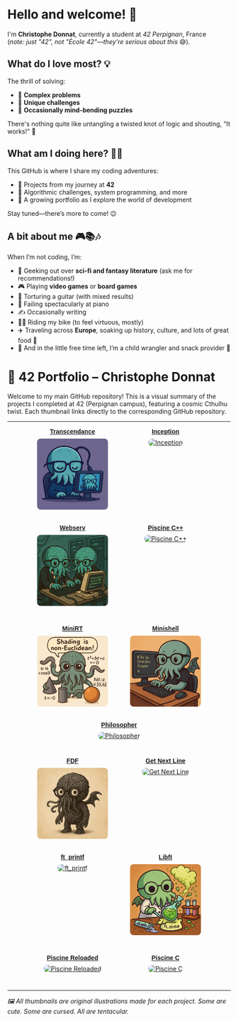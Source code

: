 # Hello and welcome! 👋  

I'm **Christophe Donnat**, currently a student at *42 Perpignan*, France  
(*note: just "42", not "École 42"—they're serious about this* 😅).  


## What do I love most? 💡  
The thrill of solving:  
- 🔗 **Complex problems**  
- 🎲 **Unique challenges**  
- 🤯 **Occasionally mind-bending puzzles**  

There's nothing quite like untangling a twisted knot of logic and shouting, "It works!" 🙌  


## What am I doing here? 🧑‍💻  
This GitHub is where I share my coding adventures:  
- 🌱 Projects from my journey at **42**  
- 🧩 Algorithmic challenges, system programming, and more  
- 🚀 A growing portfolio as I explore the world of development  

Stay tuned—there’s more to come! 😉  


## A bit about me 🎮📚🎶  
When I’m not coding, I’m:  
- 📖 Geeking out over **sci-fi and fantasy literature** (ask me for recommendations!)  
- 🎮 Playing **video games** or **board games**  
- 🎸 Torturing a guitar (with mixed results)  
- 🎹 Failing spectacularly at piano  
- ✍️ Occasionally writing  
- 🚴‍♂️ Riding my bike (to feel virtuous, mostly)
- ✈️ Traveling across **Europe**, soaking up history, culture, and lots of great food 🍝 
- 👶 And in the little free time left, I’m a child wrangler and snack provider 🍪


<h1>🐙 42 Portfolio – Christophe Donnat</h1>

<p>
Welcome to my main GitHub repository!  
This is a visual summary of the projects I completed at 42 (Perpignan campus), featuring a cosmic Cthulhu twist.  
Each thumbnail links directly to the corresponding GitHub repository.
</p>

<hr/>

<style>
  .project-row {
    display: flex;
    justify-content: center;
    flex-wrap: wrap;
    gap: 30px;
    margin-bottom: 40px;
  }
  .project {
    text-align: center;
    width: 180px;
  }
  .project img {
    width: 100%;
    max-width: 160px;
    border-radius: 8px;
    transition: transform 0.2s ease;
  }
  .project img:hover {
    transform: scale(1.05);
  }
  .project-title {
    margin-bottom: 8px;
    font-weight: bold;
    font-family: sans-serif;
  }
</style>

<div class="project-row">
  <div class="project">
    <div class="project-title">
      <a href="https://github.com/chdonnat/transcendance-42">Transcendance</a>
    </div>
    <a href="https://github.com/chdonnat/transcendance-42">
      <img src="images/transcendance_vignette.png" alt="Transcendance">
    </a>
  </div>
  <div class="project">
    <div class="project-title">
      <a href="https://github.com/chdonnat/inception-42">Inception</a>
    </div>
    <a href="https://github.com/chdonnat/inception-42">
      <img src="images/inception_vignette.png" alt="Inception">
    </a>
  </div>
  <div class="project">
    <div class="project-title">
      <a href="https://github.com/chdonnat/webserv-42">Webserv</a>
    </div>
    <a href="https://github.com/chdonnat/webserv-42">
      <img src="images/webserv_vignette.png" alt="Webserv">
    </a>
  </div>
  <div class="project">
    <div class="project-title">
      <a href="https://github.com/chdonnat/piscine-cpp-42">Piscine C++</a>
    </div>
    <a href="https://github.com/chdonnat/piscine-cpp-42">
      <img src="images/piscine-cpp_vignette.png" alt="Piscine C++">
    </a>
  </div>
</div>

<div class="project-row">
  <div class="project">
    <div class="project-title">
      <a href="https://github.com/chdonnat/minirt-42">MiniRT</a>
    </div>
    <a href="https://github.com/chdonnat/minirt-42">
      <img src="images/minirt_vignette.png" alt="MiniRT">
    </a>
  </div>
  <div class="project">
    <div class="project-title">
      <a href="https://github.com/chdonnat/minishell-42">Minishell</a>
    </div>
    <a href="https://github.com/chdonnat/minishell-42">
      <img src="images/minishell_vignette.png" alt="Minishell">
    </a>
  </div>
  <div class="project">
    <div class="project-title">
      <a href="https://github.com/chdonnat/philosopher-42">Philosopher</a>
    </div>
    <a href="https://github.com/chdonnat/philosopher-42">
      <img src="images/philosopher_vignette.png" alt="Philosopher">
    </a>
  </div>
</div>

<div class="project-row">
  <div class="project">
    <div class="project-title">
      <a href="https://github.com/chdonnat/fdf-42">FDF</a>
    </div>
    <a href="https://github.com/chdonnat/fdf-42">
      <img src="images/fdf_vignette.png" alt="FDF">
    </a>
  </div>
  <div class="project">
    <div class="project-title">
      <a href="https://github.com/chdonnat/get_next_line-42">Get Next Line</a>
    </div>
    <a href="https://github.com/chdonnat/get_next_line-42">
      <img src="images/get_next_line_vignette.png" alt="Get Next Line">
    </a>
  </div>
  <div class="project">
    <div class="project-title">
      <a href="https://github.com/chdonnat/ft_printf-42">ft_printf</a>
    </div>
    <a href="https://github.com/chdonnat/ft_printf-42">
      <img src="images/ft_printf_vignette.png" alt="ft_printf">
    </a>
  </div>
  <div class="project">
    <div class="project-title">
      <a href="https://github.com/chdonnat/libft-42">Libft</a>
    </div>
    <a href="https://github.com/chdonnat/libft-42">
      <img src="images/libft_vignette.png" alt="Libft">
    </a>
  </div>
</div>

<div class="project-row">
  <div class="project">
    <div class="project-title">
      <a href="https://github.com/chdonnat/piscine-reloaded-42">Piscine Reloaded</a>
    </div>
    <a href="https://github.com/chdonnat/piscine-reloaded-42">
      <img src="images/piscine-reloaded_vignette.png" alt="Piscine Reloaded">
    </a>
  </div>
  <div class="project">
    <div class="project-title">
      <a href="https://github.com/chdonnat/piscine-c-42">Piscine C</a>
    </div>
    <a href="https://github.com/chdonnat/piscine-c-42">
      <img src="images/piscine-c_vignette.png" alt="Piscine C">
    </a>
  </div>
</div>

<hr/>

<p><em>🖼️ All thumbnails are original illustrations made for each project.  
Some are cute. Some are cursed. All are tentacular.</em></p>

